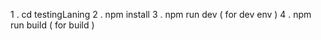 1 . cd testingLaning
2 . npm install
3 . npm run dev ( for dev env )
4 . npm run build ( for build )
